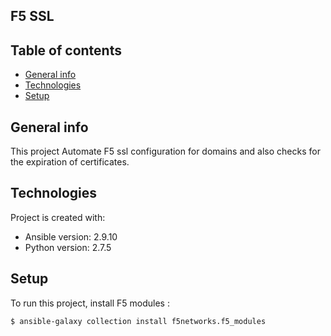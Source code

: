 ## F5 SSL 
## Table of contents
* [General info](#general-info)
* [Technologies](#technologies)
* [Setup](#setup)


## General info
This project Automate F5 ssl configuration for domains and also checks for the expiration of certificates.
	
## Technologies
Project is created with:
* Ansible version: 2.9.10
* Python version: 2.7.5
	
## Setup
To run this project, install F5 modules :

```
$ ansible-galaxy collection install f5networks.f5_modules
```
